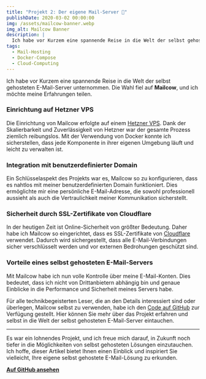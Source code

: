 ```yaml
---
title: "Projekt 2: Der eigene Mail-Server 📧"
publishDate: 2020-03-02 00:00:00
img: /assets/mailcow-banner.webp
img_alt: Mailcow Banner
description: |
  Ich habe vor Kurzem eine spannende Reise in die Welt der selbst gehosteten E-Mail-Server unternommen.
tags:
  - Mail-Hosting
  - Docker-Compose
  - Cloud-Computing
---
```


Ich habe vor Kurzem eine spannende Reise in die Welt der selbst gehosteten E-Mail-Server unternommen. Die Wahl fiel auf **Mailcow**, und ich möchte meine Erfahrungen teilen.

### Einrichtung auf Hetzner VPS

Die Einrichtung von Mailcow erfolgte auf einem [Hetzner VPS](https://www.hetzner.com/cloud). Dank der Skalierbarkeit und Zuverlässigkeit von Hetzner war der gesamte Prozess ziemlich reibungslos. Mit der Verwendung von Docker konnte ich sicherstellen, dass jede Komponente in ihrer eigenen Umgebung läuft und leicht zu verwalten ist.

### Integration mit benutzerdefinierter Domain

Ein Schlüsselaspekt des Projekts war es, Mailcow so zu konfigurieren, dass es nahtlos mit meiner benutzerdefinierten Domain funktioniert. Dies ermöglichte mir eine persönliche E-Mail-Adresse, die sowohl professionell aussieht als auch die Vertraulichkeit meiner Kommunikation sicherstellt.

### Sicherheit durch SSL-Zertifikate von Cloudflare

In der heutigen Zeit ist Online-Sicherheit von größter Bedeutung. Daher habe ich Mailcow so eingerichtet, dass es SSL-Zertifikate von [Cloudflare](https://www.cloudflare.com) verwendet. Dadurch wird sichergestellt, dass alle E-Mail-Verbindungen sicher verschlüsselt werden und vor externen Bedrohungen geschützt sind.

### Vorteile eines selbst gehosteten E-Mail-Servers

Mit Mailcow habe ich nun volle Kontrolle über meine E-Mail-Konten. Dies bedeutet, dass ich nicht von Drittanbietern abhängig bin und genaue Einblicke in die Performance und Sicherheit meines Servers habe. 

Für alle technikbegeisterten Leser, die an den Details interessiert sind oder überlegen, Mailcow selbst zu verwenden, habe ich den [Code auf GitHub](https://github.com/mailcow/mailcow-dockerized) zur Verfügung gestellt. Hier können Sie mehr über das Projekt erfahren und selbst in die Welt der selbst gehosteten E-Mail-Server eintauchen.

---

Es war ein lohnendes Projekt, und ich freue mich darauf, in Zukunft noch tiefer in die Möglichkeiten von selbst gehosteten Lösungen einzutauchen. Ich hoffe, dieser Artikel bietet Ihnen einen Einblick und inspiriert Sie vielleicht, Ihre eigene selbst gehostete E-Mail-Lösung zu erkunden.

[**Auf GitHub ansehen**](https://github.com/mailcow/mailcow-dockerized)
